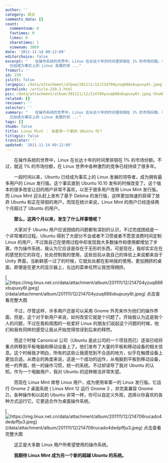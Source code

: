 ```yaml
---
author: ''
category: 观点
comments_data: []
count:
  commentnum: 0
  favtimes: 0
  likes: 0
  sharetimes: 1
  viewnum: 3869
date: '2011-11-14 09:12:09'
editorchoice: false
excerpt: "　　在操作系统的世界中，Linux 在长达十年的时间里徘徊在 1% 的市场份额。不过，就这 1% 的市场份额，在 Linux 世界中各种激烈的竞争已经持续了很多年。\r\n　　一段时间以来，Ubuntu
  已经成为事实上的 Linux 发展的领 ..."
fromurl: ''
id: 239
islctt: false
largepic: /data/attachment/album/201111/12/214704yzuq688xbupuxy6t.jpeg
permalink: /article-239-1.html
pic: /data/attachment/album/201111/12/214704yzuq688xbupuxy6t.jpeg.thumb.jpg
related: []
reviewer: ''
selector: ''
summary: "　　在操作系统的世界中，Linux 在长达十年的时间里徘徊在 1% 的市场份额。不过，就这 1% 的市场份额，在 Linux 世界中各种激烈的竞争已经持续了很多年。\r\n　　一段时间以来，Ubuntu
  已经成为事实上的 Linux 发展的领 ..."
tags: []
thumb: false
title: Linux Mint ： 会是另一个新的 Ubuntu 吗？
titlepic: false
translator: ''
updated: '2011-11-14 09:12:09'
---
```


　　在操作系统的世界中，Linux 在长达十年的时间里徘徊在 1% 的市场份额。不过，就这 1% 的市场份额，在 Linux 世界中各种激烈的竞争已经持续了很多年。


　　一段时间以来，Ubuntu 已经成为事实上的 Linux 发展的领导者，成为拥有最多用户的 Linux 发行版。这个事实直到 Ubuntu 10.10 发布的时候改变了。这个版本的很多改变让旧的用户非常不喜欢，以至于很多用户改用 Linux Mint 发行版。而 Linux Mint 迎头赶上发布了基于 Debina 的发行版，这样更加快速的获得了放弃 Ubuntu 和正在徘徊的用户。而现在统计来说，Linux Mint 的用户已经连续两个月超过了 Ubuntu 的用户。


　　**那么，这两个月以来，发生了什么样事情呢？**


　　大家对于 Ubuntu 用户应该团结的问题都有深刻的认识，不过完成团结是一个非常难的过程。Ubuntu 得到了大部分不会或者不习惯或者不愿意浪费时间定制 Linux 的用户，不过我自己在使用过程中却发现我大多数操作和使用都增加了步骤。作为操作系统，我认为它应该是存在于无形的东西，可是现在，我却实实在在的感觉到它的存在，处处控制我的使用，这些目前从我自己的体验上来说都来自于 Unity 界面，当新鲜感一过了的时候，它就处处都在影响我的使用。更加拥挤的桌面，即便是在更大的显示器上，左边的菜单任然让我觉得拥挤。


[![https://img.linux.net.cn/data/attachment/album/201111/12/214704yzuq688xbupuxy6t.jpeg](/data/attachment/album/201111/12/214704yzuq688xbupuxy6t.jpeg)  
点击查看完整大图](https://img.linux.net.cn/data/attachment/album/201111/12/214704yzuq688xbupuxy6t.jpeg)


　　不过，尽管这样，许多用户还是可以采用 Gnome 外壳来作为他们的操作界面，但是，这个对于新用户来说，如何改变它就是个问题了。开始我认为这是我个人的问题，不过在我和周围的一些爱好 Linux 的朋友们说起这个问题的时候，他们和我有同样的感受让我从开始觉得惊讶到后来的释然。


　　而这个时候 Canonical 公司（Ubuntu 是此公司的一个项目而已）逐渐已经将重点转移到平板电脑和移动设备上了。他们发布了大量的平板和移动设备的相关信息。这个时候我才明白，所有的这些让我感觉到不合适的地方，似乎在触摸设备上更加合适。从商业的角度来说，这是一个成功的运作，从电脑到平板到移动设备，统一的界面，统一的操作习惯，统一的系统。不过却误导了我对 Ubuntu 的认知，作为一个电脑用户，我对 Ubuntu 的这种做法非常失望。


　　而现在 Linux Mint 席卷 Linux 用户，成为使用率第一的 Linux 发行版。它运行 Gnome 2 桌面系统 ( Linux Mint 12 运行 Gnome 3 ，并完美兼容 Gnome 2)，各种操作和以前的 Ubuntu 非常一样，你可以自定义外观，选择以你喜欢的各种方式运行它。它更适合作为桌面操作系统。


[![https://img.linux.net.cn/data/attachment/album/201111/12/214706rucado4dedpffju3.jpeg](/data/attachment/album/201111/12/214706rucado4dedpffju3.jpeg)  
点击查看完整大图](https://img.linux.net.cn/data/attachment/album/201111/12/214706rucado4dedpffju3.jpeg)


　　这正是大多数 Linux 用户所希望使用的操作系统。


　　**我期待 Linux Mint 成为另一个新的超越 Ubuntu 的系统。**